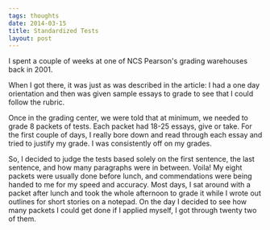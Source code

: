 ```yaml
---
tags: thoughts
date: 2014-03-15
title: Standardized Tests
layout: post
---
```


I spent a couple of weeks at one of NCS Pearson's grading warehouses back in 2001.

When I got there, it was just as was described in the article: I had a one day orientation and then was given sample essays to grade to see that I could follow the rubric.

Once in the grading center, we were told that at minimum, we needed to grade 8 packets of tests. Each packet had 18-25 essays, give or take. For the first couple of days, I really bore down and read through each essay and tried to justify my grade. I was consistently off on my grades.

So, I decided to judge the tests based solely on the first sentence, the last sentence, and how many paragraphs were in between. Voila! My eight packets were usually done before lunch, and commendations were being handed to me for my speed and accuracy. Most days, I sat around with a packet after lunch and took the whole afternoon to grade it while I wrote out outlines for short stories on a notepad. On the day I decided to see how many packets I could get done if I applied myself, I got through twenty two of them.